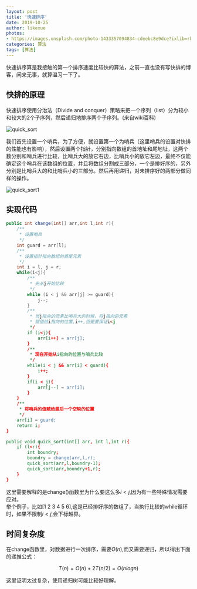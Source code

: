 ```yaml
---
layout: post
title: '快速排序'
date: 2019-10-25
author: likexue
photos:
- https://images.unsplash.com/photo-1433357094834-cdeebc8e9dce?ixlib=rb-1.2.1&ixid=eyJhcHBfaWQiOjEyMDd9&auto=format&fit=crop&w=500&q=60
categories: 算法
tags: [算法]
---
```


快速排序算是我接触的第一个排序速度比较快的算法，之前一直也没有写快排的博客，闲来无事，就算温习一下了。  

## 快排的原理

快速排序使用分治法（Divide and conquer）策略来把一个序列（list）分为较小和较大的2个子序列，然后递归地排序两个子序列。(来自wiki百科)  

![quick_sort]({{site.baseurl}}/assets/images/quick_sort/quick_sort.gif)

我们首先设置一个哨兵，为了方便，就设置第一个为哨兵（这里哨兵的设置对快排的性能也有影响），然后设置两个指针，分别指向数组的首地址和尾地址，这两个数分别和哨兵进行比较，比哨兵大的放它右边，比哨兵小的放它左边，最终不仅能确定这个哨兵在该数组的位置，并且将数组分割成三部分，一个是排好序的，另外分别是比哨兵大的和比哨兵小的三部分。然后再用递归，对未排序好的两部分做同样的操作。

![quick_sort1]({{site.baseurl}}/assets/images/quick_sort/quick_sort1.jpg)

## 实现代码

```java
public int change(int[] arr,int l,int r){
    /**
     * 设置哨兵
     */
    int guard = arr[l];
    /**
     * 设置指针指向数组的首尾元素
     */
    int i = l, j = r;
    while(i<j){
        /**
         * 先从j开始比较
         */
        while (i < j && arr[j] >= guard){
            j--;
        }
        /**
         * 当j指向的元素比哨兵大的时候，将j指向的元素
         * 赋值给i指向的位置,i++,但是要保证i<j
         */
        if (i<j){
            arr[i++] = arr[j];
        }
        /**
         * 现在开始从i指向的位置与哨兵比较
         */
        while(i < j && arr[i] < guard){
            i++;
        }
        if(i < j){
            arr[j--] = arr[i];
        }
    }
    /**
     * 将哨兵的值赋给最后一个空缺的位置
     */
    arr[i] = guard;
    return i;
}

public void quick_sort(int[] arr, int l,int r){
    if (l<r){
        int boundry;
        boundry = change(arr,l,r);
        quick_sort(arr,l,boundry-1);
        quick_sort(arr,boundry+1,r);
    }
}
```

这里需要解释的是change()函数里为什么要这么多$i<j$,因为有一些特殊情况需要应对。   
举个例子，比如[1 2 3 4 5 6],这是已经排好序的数组了，当执行比较的while循环时，如果不限制$i<j$,会下标越界。

## 时间复杂度

在change函数里，对数据进行一次排序，需要$O(n)$,而又需要递归，所以得出下面的递推公式：  

$$T(n)=O(n)+2T(n/2)=O(nlogn)$$

这里证明太过复杂，使用递归树可能比较好理解。